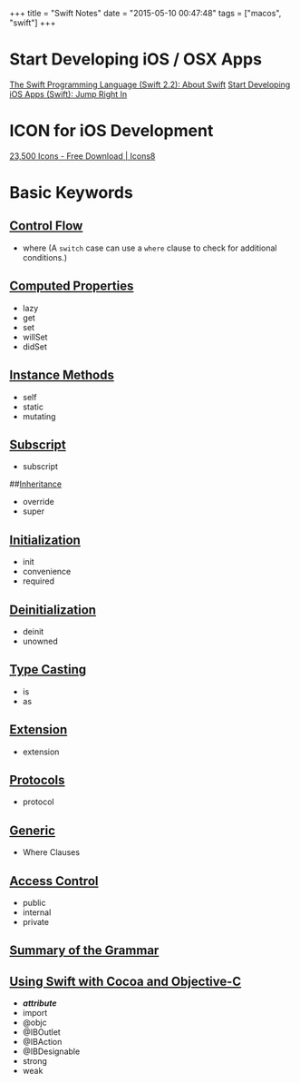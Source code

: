 +++
title = "Swift Notes"
date = "2015-05-10 00:47:48"
tags = ["macos", "swift"]
+++
# Start Developing iOS / OSX Apps
[The Swift Programming Language (Swift 2.2): About Swift](https://developer.apple.com/library/ios/documentation/Swift/Conceptual/Swift_Programming_Language/)
[Start Developing iOS Apps (Swift): Jump Right In](https://developer.apple.com/library/ios/referencelibrary/GettingStarted/DevelopiOSAppsSwift/index.html#//apple_ref/doc/uid/TP40015214-CH2-SW1)

# ICON for iOS Development
[23,500 Icons - Free Download | Icons8](https://icons8.com/web-app/new-icons/all)

# Basic Keywords

## [Control Flow](https://developer.apple.com/library/prerelease/ios/documentation/Swift/Conceptual/Swift_Programming_Language/ControlFlow.html#//apple_ref/doc/uid/TP40014097-CH9-XID_191)
- where (A `switch` case can use a `where` clause to check for additional conditions.)

## [Computed Properties](https://developer.apple.com/library/prerelease/ios/documentation/Swift/Conceptual/Swift_Programming_Language/Properties.html#//)
- lazy
- get
- set
- willSet
- didSet

<!--more-->

## [Instance Methods](https://developer.apple.com/library/prerelease/ios/documentation/Swift/Conceptual/Swift_Programming_Language/Methods.html#//)
- self
- static
- mutating

## [Subscript](https://developer.apple.com/library/prerelease/ios/documentation/Swift/Conceptual/Swift_Programming_Language/Subscripts.html#//)
- subscript

##[Inheritance](https://developer.apple.com/library/prerelease/ios/documentation/Swift/Conceptual/Swift_Programming_Language/Inheritance.html#//apple_ref/doc/uid/TP40014097-CH17-XID_297)
- override
- super

## [Initialization](https://developer.apple.com/library/prerelease/ios/documentation/Swift/Conceptual/Swift_Programming_Language/Initialization.html#//)
- init
- convenience
- required

## [Deinitialization](https://developer.apple.com/library/prerelease/ios/documentation/Swift/Conceptual/Swift_Programming_Language/Deinitialization.html#//apple_ref/doc/uid/TP40014097-CH19-XID_220)
- deinit
- unowned

## [Type Casting](https://developer.apple.com/library/prerelease/ios/documentation/Swift/Conceptual/Swift_Programming_Language/TypeCasting.html#//apple_ref/doc/uid/TP40014097-CH22-XID_498)
- is
- as

## [Extension](https://developer.apple.com/library/prerelease/ios/documentation/Swift/Conceptual/Swift_Programming_Language/Extensions.html#//apple_ref/doc/uid/TP40014097-CH24-XID_229)
- extension

## [Protocols](https://developer.apple.com/library/prerelease/ios/documentation/Swift/Conceptual/Swift_Programming_Language/Protocols.html#//apple_ref/doc/uid/TP40014097-CH25-XID_390)
- protocol

## [Generic](https://developer.apple.com/library/prerelease/ios/documentation/Swift/Conceptual/Swift_Programming_Language/Generics.html#//apple_ref/doc/uid/TP40014097-CH26-XID_275)
- Where Clauses

## [Access Control](https://developer.apple.com/library/prerelease/ios/documentation/Swift/Conceptual/Swift_Programming_Language/AccessControl.html#//apple_ref/doc/uid/TP40014097-CH41-XID_29)
- public
- internal
- private

## [Summary of the Grammar](https://developer.apple.com/library/prerelease/ios/documentation/Swift/Conceptual/Swift_Programming_Language/zzSummaryOfTheGrammar.html#//apple_ref/doc/uid/TP40014097-CH38-XID_1131)

## [Using Swift with Cocoa and Objective-C](https://developer.apple.com/library/prerelease/ios/documentation/Swift/Conceptual/BuildingCocoaApps/index.html#//apple_ref/doc/uid/TP40014216-CH2-XID_0)
- ***attribute***
- import
- @objc
- @IBOutlet
- @IBAction
- @IBDesignable
- strong
- weak
